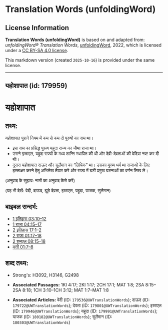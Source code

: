 # Translation Words (unfoldingWord)

## License Information

**Translation Words (unfoldingWord)** is based on and adapted from: _unfoldingWord® Translation Words_, [unfoldingWord](https://unfoldingword.org/utw), 2022, which is licensed under a [CC BY-SA 4.0 license](https://creativecommons.org/licenses/by-sa/4.0/legalcode.en).

This markdown version (created `2025-10-16`) is provided under the same license.



--------------------------------

## यहोशापात (id: 179959)

यहोशापात
========

तथ्य:
-----

यहोशापात पुराने नियम में कम से कम दो पुरुषों का नाम था।

* इस नाम का प्रसिद्ध पुरूष यहूदा राज्य का चौथा राजा था।
* उसने इस्राएल, यहूदा राज्यों के मध्य शान्ति स्थापित की थी और देवी\-देवताओं की वेदियां नष्ट कर दी थी।
* दूसरा यहोशापात दाऊद और सुलैमान का “लिपिक” था। उसका मुख्य धर्म था राजाओं के लिए हस्ताक्षर करने हेतु अभिलेख तैयार करे और राज्य में घटी प्रमुख घटनाओं का वर्णन लिख ले।

(अनुवाद के सुझाव: नामों का अनुवाद कैसे करें)

(यह भी देखें: वेदी, दाऊद, झूठे देवता, इस्राएल, यहूदा, याजक, सुलैमान)

बाइबल सन्दर्भ:
--------------

* [1 इतिहास 03:10–12](https://ref.ly/1Chr0:0)
* [1 राजा 04:15–17](https://ref.ly/1Kgs0:0)
* [2 इतिहास 17:1–2](https://ref.ly/2Chr0:0)
* [2 राजा 01:17–18](https://ref.ly/2Kgs0:0)
* [2 शमूएल 08:15–18](https://ref.ly/2Sam0:0)
* [मत्ती 01:7–8](https://ref.ly/Matt1:7-Matt1:8)

शब्द तथ्य:
----------

* Strong's: H3092, H3146, G2498

* **Associated Passages:** 1KI 4:17; 2KI 1:17; 2CH 17:1; MAT 1:8; 2SA 8:15–2SA 8:18; 1CH 3:10–1CH 3:12; MAT 1:7–MAT 1:8
* **Associated Articles:** वेदी (ID: `179536@UWTranslationWords`); दाऊद (ID: `179722@UWTranslationWords`); देवता (ID: `179801@UWTranslationWords`); इस्राएल (ID: `179946@UWTranslationWords`); यहूदा (ID: `179991@UWTranslationWords`); याजक (ID: `180182@UWTranslationWords`); सुलैमान (ID: `180303@UWTranslationWords`)

